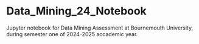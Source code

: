# Data_Mining_24_Notebook
Jupyter notebook for Data Mining Assessment at Bournemouth University, during semester one of 2024-2025 accademic year.
